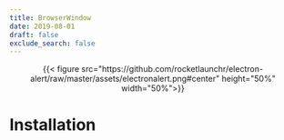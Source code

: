 ```yaml
---
title: BrowserWindow
date: 2019-08-01
draft: false
exclude_search: false
---
```


<div align="center">
{{< figure src="https://github.com/rocketlaunchr/electron-alert/raw/master/assets/electronalert.png#center" height="50%" width="50%">}}
</div>

# Installation
